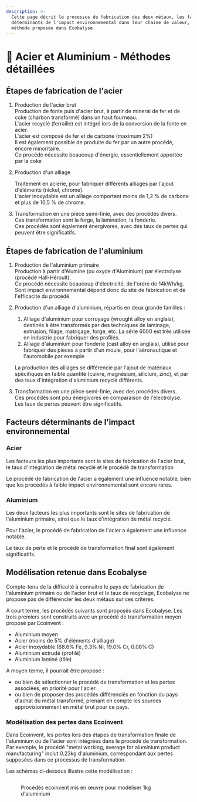 ```yaml
---
description: >-
  Cette page décrit le processus de fabrication des deux métaux, les facteurs
  déterminants de l'impact environnemental dans leur chaine de valeur, et la
  méthode proposée dans Ecobalyse.
---
```


# 🔩 Acier et Aluminium - Méthodes détaillées

## Étapes de fabrication de l'acier

1. Production de l'acier brut\
   Production de fonte puis d'acier brut, à partir de minerai de fer et de coke (charbon transformé) dans un haut fourneau.\
   L'acier recyclé (ferraille) est intégré lors de la conversion de la fonte en acier.\
   L'acier est composé de fer et de carbone (maximum 2%)\
   Il est également possible de produite du fer par un autre procédé, encore minoritaire.\
   Ce procédé nécessite beaucoup d'énergie, essentiellement apportée par la coke
2.  Production d'un alliage

    Traitement en acierie, pour fabriquer différents alliages par l'ajout d'éléments (nickel, chrome).\
    L'acier inoxydable est un alliage comportant moins de 1,2 % de carbone et plus de 10,5 % de chrome.
3. Transformation en une pièce semi-finie, avec des procédés divers.\
   Ces transformation sont la forge, la lamination, la fonderie.\
   Ces procédés sont également énergivores, avec des taux de pertes qui peuvent être significatifs.

## Étapes de fabrication de l'aluminium

1. Production de l'aluminium primaire\
   Production à partir d'Alumine (ou oxyde d'Aluminium) par électrolyse (procédé Hall-Héroult). \
   Ce procédé nécessite beaucoup d'électricité, de l'ordre de 14kWh/kg. Sont impact environnemental dépend donc du site de fabrication et de l'efficacité du procédé
2.  Production d'un alliage d'aluminium, répartis en deux grande familles :

    1. Alliage d'aluminium pour corroyage (wrought alloy en anglais), destinés à être transformés par des techniques de laminage, extrusion, filage, matriçage, forge, etc. La série 6000 est très utilisée en industrie pour fabriquer des profilés.
    2. Alliage d'aluminium pour fonderie (cast alloy en anglais), utilisé pour fabriquer des pièces à partir d'un moule, pour l'aéronautique et l'automobile par exemple

    La production des alliages se différencie par l'ajout de matériaux spécifiques en faible quantité (cuivre, magnésium, silicium, zinc), et par des taux d'intégration d'aluminium recyclé différents.
3. Transformation en une pièce semi-finie, avec des procédés divers.\
   Ces procédés sont peu énergivores en comparaison de l'électrolyse. Les taux de pertes peuvent être significatifs.

## Facteurs déterminants de l'impact environnemental

### Acier

Les facteurs les plus importants sont le sites de fabrication de l'acier brut, le taux d'intégration de métal recyclé et le procédé de transformation

Le procédé de fabrication de l'acier a également une influence notable, bien que les procédés à faible impact environnemental sont encore rares.

### Aluminium

Les deux facteurs les plus importants sont le sites de fabrication de l'aluminium primaire, ainsi que le taux d'intégration de métal recyclé.

Pour l'acier, le procédé de fabrication de l'acier a également une influence notable.

Le taux de perte et le procédé de transformation final sont également significatifs.

## Modélisation retenue dans Ecobalyse

Compte-tenu de la difficulté à connaitre le pays de fabrication de l'aluminium primaire ou de l'acier brut et le taux de recyclage, Ecobalyse ne propose pas de différencier les deux métaux sur ces critères.&#x20;

A court terme, les procédés suivants sont proposés dans Ecobalyse. Les trois premiers sont construits avec un procédé de transformation moyen proposé par Ecoinvent :

* Aluminium moyen
* Acier (moins de 5% d'éléments d'alliage)
* Acier inoxydable (68.6% Fe, 9.3% Ni, 19.0% Cr, 0.08% C)
* Aluminium extrudé (profilé)
* Aluminium laminé (tôle)

A moyen terme, il pourrait être proposé :

* ou bien de sélectionner le procédé de transformation et les pertes associées, en priorité pour l'acier.
* ou bien de proposer des procédés différenciés en fonction du pays d'achat du métal transformé, prenant en compte les sources approvisionnement en métal brut pour ce pays.

### Modélisation des pertes dans Ecoinvent

Dans Ecoinvent, les pertes lors des étapes de transformation finale de l'aluminium ou de l'acier sont intégrées dans le procédé de transformation. Par exemple, le procédé "metal working, average for aluminium product manufacturing" inclut 0.23kg d'aluminium, correspondant aux pertes supposées dans ce processus de transformation.

Les schémas ci-dessous illustre cette modélisation :&#x20;

<figure><img src="../../../../../.gitbook/assets/image (327).png" alt=""><figcaption><p>Procédés ecoinvent mis en œuvre pour modéliser 1kg d'aluminium </p></figcaption></figure>
